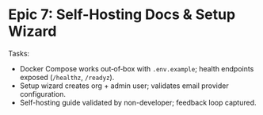 # Epic 7: Self-Hosting Docs & Setup Wizard

Tasks:

- Docker Compose works out‑of‑box with `.env.example`; health endpoints exposed
  (`/healthz`, `/readyz`).
- Setup wizard creates org + admin user; validates email provider configuration.
- Self-hosting guide validated by non-developer; feedback loop captured.

